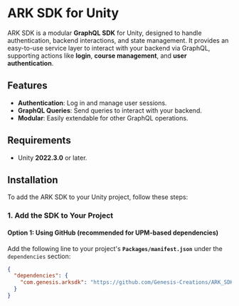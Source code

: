 # ARK SDK for Unity

ARK SDK is a modular **GraphQL SDK** for Unity, designed to handle authentication, backend interactions, and state management. It provides an easy-to-use service layer to interact with your backend via GraphQL, supporting actions like **login**, **course management**, and **user authentication**.

## Features

- **Authentication**: Log in and manage user sessions.
- **GraphQL Queries**: Send queries to interact with your backend.
- **Modular**: Easily extendable for other GraphQL operations.

## Requirements

- Unity **2022.3.0** or later.

## Installation

To add the ARK SDK to your Unity project, follow these steps:

### 1. **Add the SDK to Your Project**

#### Option 1: Using GitHub (recommended for UPM-based dependencies)
Add the following line to your project's **`Packages/manifest.json`** under the `dependencies` section:

```json
{
  "dependencies": {
    "com.genesis.arksdk": "https://github.com/Genesis-Creations/ARK_SDK.git?path=Assets/ArkSDK"
  }
}
